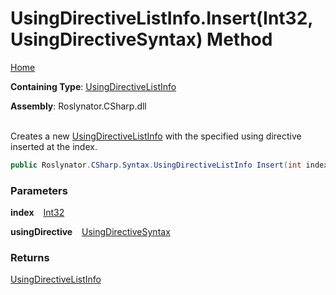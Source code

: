 # UsingDirectiveListInfo\.Insert\(Int32, UsingDirectiveSyntax\) Method

[Home](../../../../../README.md)

**Containing Type**: [UsingDirectiveListInfo](../README.md)

**Assembly**: Roslynator\.CSharp\.dll

\
Creates a new [UsingDirectiveListInfo](../README.md) with the specified using directive inserted at the index\.

```csharp
public Roslynator.CSharp.Syntax.UsingDirectiveListInfo Insert(int index, Microsoft.CodeAnalysis.CSharp.Syntax.UsingDirectiveSyntax usingDirective)
```

### Parameters

**index** &ensp; [Int32](https://docs.microsoft.com/en-us/dotnet/api/system.int32)

**usingDirective** &ensp; [UsingDirectiveSyntax](https://docs.microsoft.com/en-us/dotnet/api/microsoft.codeanalysis.csharp.syntax.usingdirectivesyntax)

### Returns

[UsingDirectiveListInfo](../README.md)

